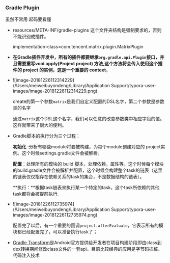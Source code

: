 ### Gradle Plugin 

虽然不常用 起码要看懂

- resources/META-INF/gradle-plugins 这个文件夹结构是强制要求的，否则不能识别成插件。

   implementation-class=com.tencent.matrix.plugin.MatrixPlugin

* **在Gradle插件开发中，所有的插件都要继承`org.gradle.api.Plugin`接口，并且需要重写void apply(Project project) 方法,这个方法将会传入使用这个插件的 project 的实例，这是一个重要的 context**。

* ![image-20181226112314229](/Users/meiweibuyondeng/Library/Application Support/typora-user-images/image-20181226112314229.png)

  create的第一个参数`matrix`是我们自定义配置的DSL名字，第二个参数是参数类的名字

  通过`matrix`这个DSL这个名字，我们可以任意的改变参数类中相应字段的值。这样就带来了很大的便利。

* Gradle脚本的执行分为三个过程：

  **初始化** :分析有哪些module将要被构建，为每个module创建对应的 project实例。这个时候settings.gradle文件会被解析。

  **配置**：处理所有的模块的 build 脚本，处理依赖，属性等。这个时候每个模块的build.gradle文件会被解析并配置，这个时候会构建整个task的链表（这里的链表仅仅指存在依赖关系的task的集合，不是数据结构的链表）。

  **执行：**根据task链表来执行某一个特定的task，这个task所依赖的其他task都将会被提前执行.

* ![image-20181226112735974](/Users/meiweibuyondeng/Library/Application Support/typora-user-images/image-20181226112735974.png)

  配置完了以后，有一个重要的回调`project.afterEvaluate`，它表示所有的模块都已经配置完了，可以准备执行task了；

* [Gradle Transform](http://tools.android.com/tech-docs/new-build-system/transform-api)是Android官方提供给开发者在项目构建阶段即由class到dex转换期间修改class文件的一套api。目前比较经典的应用是字节码插桩、代码注入技术